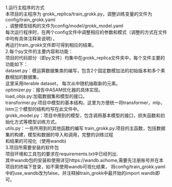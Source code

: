 1.运行主程序的方式  
本项目的主程序为 grokk_replica/train_grokk.py，调整训练变量的文件为config/train_grokk.yaml  
，调整模型结构的文件为config/model/grokk_model.yaml  
每次运行程序时，在两个config文件中调整相应的参数和模式（调整的方式在文件中均有具体注释来说明），  
再运行train_grokk文件即可得到相应的结果。  
2.每个py文件的主要内容和功能：  
项目的代码部分（即py文件）均集中在grokk_replica文件夹中，每个文件主要的功能如下：  
dataset.py：模运算数据集类的编写，包含2个固定数模加法的初始版本和多个素数相加的数据集，  
这里采用iterable dataset， 每次从中随机抽取新的元素。  
optimizer.py：报告中ASAM优化器的具体实现。  
load_objs.py:加载数据集和模型的接口。  
transformer.py:项目中模型的基本结构，这里为方便统一将transformer，mlp，lstm三个模型的结构均写在此文件中。   
grokk_model.py：项目中用到的模型，包含调用基本模型的接口，损失函数和初始化方式等模型训练方式。  
utils.py：一些所用到的其他函数的编写
train_grokk.py:项目的主函数，包括数据集的构建，模型和数据的导入和调用，完整的训练过程  
和结果的可视化（使用wandb)  
3.项目所需要安装的软件包  
项目环境和工具包的要求在requirements.txt中已经列出.  
其中wandb包的安装和使用详见https://wandb.ai/home,需要先注册账号并在本项目的终端下登录，如不需使用wandb可视化结果，
将config/train_grokk.yaml中的use_wandb改为false，并注释掉train_grokk中最开始的import wandb即可。





